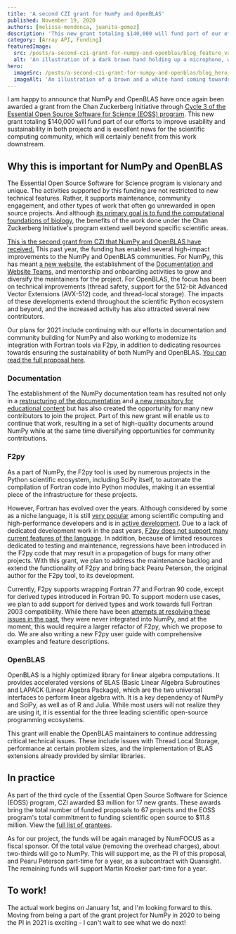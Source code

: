 ```yaml
---
title: 'A second CZI grant for NumPy and OpenBLAS'
published: November 19, 2020
authors: [melissa-mendonca, juanita-gomez]
description: 'This new grant totaling $140,000 will fund part of our efforts to improve usability and sustainability in both projects and is excellent news for the scientific computing community, which will certainly benefit from this work downstream.'
category: [Array API, Funding]
featuredImage:
  src: /posts/a-second-czi-grant-for-numpy-and-openblas/blog_feature_var1.svg
  alt: 'An illustration of a dark brown hand holding up a microphone, with some graphical elements highlighting the top of the microphone.'
hero:
  imageSrc: /posts/a-second-czi-grant-for-numpy-and-openblas/blog_hero_var2.svg
  imageAlt: 'An illustration of a brown and a white hand coming towards each other to pass a business card with the logo of Quansight Labs'
---
```


I am happy to announce that NumPy and OpenBLAS have once again been awarded a
grant from the Chan Zuckerberg Initiative through
[Cycle 3 of the Essential Open Source Software for Science (EOSS) program](https://chanzuckerberg.com/newsroom/czi-awards-4-7-million-for-open-source-software-and-organizations-advancing-open-science/).
This new grant totaling $140,000 will fund part of our efforts to improve
usability and sustainability in both projects and is excellent news for the
scientific computing community, which will certainly benefit from this work
downstream.

## Why this is important for NumPy and OpenBLAS

The Essential Open Source Software for Science program is visionary and unique.
The activities supported by this funding are not restricted to new technical
features. Rather, it supports maintenance, community engagement, and other types
of work that often go unrewarded in open source projects. And although
[its primary goal is to fund the computational foundations of biology](https://chanzuckerberg.com/eoss/), the benefits of the work done under the Chan
Zuckerberg Initiative's program extend well beyond specific scientific areas.

[This is the second grant from CZI that NumPy and OpenBLAS have received.](https://labs.quansight.org/blog/2019/11/numpy-openblas-CZI-grant/)
This past year, the funding has enabled several high-impact improvements to the
NumPy and OpenBLAS communities. For NumPy, this has meant
[a new website](https://numpy.org/), the establishment of the
[Documentation and Website Teams](https://numpy.org/teams/), and
mentorship and onboarding activities to grow and diversify the maintainers for
the project. For OpenBLAS, the focus has been on technical improvements (thread
safety, support for the 512-bit Advanced Vector Extensions (AVX-512) code, and
thread-local storage). The impacts of these developments extend throughout the
scientific Python ecosystem and beyond, and the increased activity has also
attracted several new contributors.

Our plans for 2021 include continuing with our efforts in documentation and
community building for NumPy and also working to modernize its integration with
Fortran tools via F2py, in addition to dedicating resources towards ensuring the
sustainability of both NumPy and OpenBLAS.
[You can read the full proposal here](https://figshare.com/articles/online_resource/Improving_usability_and_sustainability_for_NumPy_and_OpenBLAS/13269167).

### Documentation

The establishment of the NumPy documentation team has resulted not only in a
[restructuring of the documentation](https://numpy.org/neps/nep-0044-restructuring-numpy-docs.html)
and [a new repository for educational content](https://github.com/numpy/numpy-tutorials)
but has also created the opportunity for many new contributors to join the
project. Part of this new grant will enable us to continue that work, resulting
in a set of high-quality documents around NumPy while at the same time
diversifying opportunities for community contributions.

### F2py

As a part of NumPy, the F2py tool is used by numerous projects in the Python
scientific ecosystem, including SciPy itself, to automate the compilation of
Fortran code into Python modules, making it an essential piece of the
infrastructure for these projects.

However, Fortran has evolved over the years. Although considered by some as a
niche language, it is still [very popular](https://github.com/search?q=fortran)
among scientific computing and high-performance developers and is in
[active development](https://fortran-lang.org/). Due to a lack of dedicated
development work in the past years, [F2py does not support many current
features of the language](https://github.com/numpy/numpy/issues/14938). In
addition, because of limited resources dedicated to testing and maintenance,
regressions have been introduced in the F2py code that may result in a
propagation of bugs for many other projects. With this grant, we plan to address
the maintenance backlog and extend the functionality of F2py and bring back
Pearu Peterson, the original author for the F2py tool, to its development.

Currently, F2py supports wrapping Fortran 77 and Fortran 90 code, except for
derived types introduced in Fortran 90. To support modern use cases, we plan to
add support for derived types and work towards full Fortran 2003 compatibility.
While there have been
[attempts at resolving these issues in the past](https://github.com/pearu/f2py),
they were never integrated into NumPy, and at the moment, this would require a
larger refactor of F2py, which we propose to do. We are also writing a new F2py
user guide with comprehensive examples and feature descriptions.

### OpenBLAS

OpenBLAS is a highly optimized library for linear algebra computations. It
provides accelerated versions of BLAS (Basic Linear Algebra Subroutines and
LAPACK (Linear Algebra Package), which are the two universal interfaces to
perform linear algebra with. It is a key dependency of NumPy and SciPy, as well
as of R and Julia. While most users will not realize they are using it, it is
essential for the three leading scientific open-source programming ecosystems.

This grant will enable the OpenBLAS maintainers to continue addressing critical
technical issues. These include issues with Thread Local Storage, performance at
certain problem sizes, and the implementation of BLAS extensions already
provided by similar libraries.

## In practice

As part of the third cycle of the ​Essential Open Source Software for Science
(EOSS)​ program, CZI awarded $3 million for 17 new grants. These awards bring the
total number of funded proposals to 67 projects and the EOSS program's total
commitment to funding scientific open source to $11.8 million. View the
​[full list of grantees​](https://chanzuckerberg.com/eoss/proposals/).

As for our project, the funds will be again managed by NumFOCUS as a fiscal
sponsor. Of the total value (removing the overhead charges), about two-thirds
will go to NumPy. This will support me, as the PI of this proposal, and Pearu
Peterson part-time for a year, as a subcontract with Quansight. The remaining
funds will support Martin Kroeker part-time for a year.

## To work!

The actual work begins on January 1st, and I'm looking forward to this. Moving
from being a part of the grant project for NumPy in 2020 to being the PI in 2021
is exciting - I can't wait to see what we do next!
